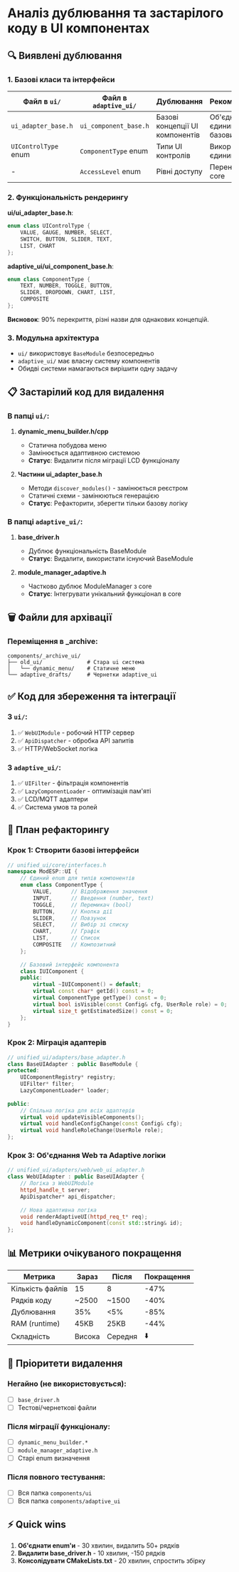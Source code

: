 # Аналіз дублювання та застарілого коду в UI компонентах

## 🔍 Виявлені дублювання

### 1. Базові класи та інтерфейси

| Файл в `ui/` | Файл в `adaptive_ui/` | Дублювання | Рекомендація |
|--------------|----------------------|------------|--------------|
| `ui_adapter_base.h` | `ui_component_base.h` | Базові концепції UI компонентів | Об'єднати в єдиний базовий клас |
| `UIControlType` enum | `ComponentType` enum | Типи UI контролів | Використати єдиний enum |
| - | `AccessLevel` enum | Рівні доступу | Перенести в core |

### 2. Функціональність рендерингу

**ui/ui_adapter_base.h**:
```cpp
enum class UIControlType {
    VALUE, GAUGE, NUMBER, SELECT, 
    SWITCH, BUTTON, SLIDER, TEXT, 
    LIST, CHART
};
```

**adaptive_ui/ui_component_base.h**:
```cpp
enum class ComponentType {
    TEXT, NUMBER, TOGGLE, BUTTON,
    SLIDER, DROPDOWN, CHART, LIST,
    COMPOSITE
};
```

**Висновок**: 90% перекриття, різні назви для однакових концепцій.

### 3. Модульна архітектура

- `ui/` використовує `BaseModule` безпосередньо
- `adaptive_ui/` має власну систему компонентів
- Обидві системи намагаються вирішити одну задачу

## 📋 Застарілий код для видалення

### В папці `ui/`:

1. **dynamic_menu_builder.h/cpp** 
   - Статична побудова меню
   - Замінюється адаптивною системою
   - **Статус**: Видалити після міграції LCD функціоналу

2. **Частини ui_adapter_base.h**
   - Методи `discover_modules()` - замінюється реєстром
   - Статичні схеми - замінюються генерацією
   - **Статус**: Рефакторити, зберегти тільки базову логіку

### В папці `adaptive_ui/`:

1. **base_driver.h**
   - Дублює функціональність BaseModule
   - **Статус**: Видалити, використати існуючий BaseModule

2. **module_manager_adaptive.h**
   - Частково дублює ModuleManager з core
   - **Статус**: Інтегрувати унікальний функціонал в core

## 🗑️ Файли для архівації

### Переміщення в _archive:
```
components/_archive_ui/
├── old_ui/              # Стара ui система
│   └── dynamic_menu/    # Статичне меню
└── adaptive_drafts/     # Чернетки adaptive_ui
```

## ✅ Код для збереження та інтеграції

### З `ui/`:
1. ✅ `WebUIModule` - робочий HTTP сервер
2. ✅ `ApiDispatcher` - обробка API запитів
3. ✅ HTTP/WebSocket логіка

### З `adaptive_ui/`:
1. ✅ `UIFilter` - фільтрація компонентів
2. ✅ `LazyComponentLoader` - оптимізація пам'яті
3. ✅ LCD/MQTT адаптери
4. ✅ Система умов та ролей

## 🔄 План рефакторингу

### Крок 1: Створити базові інтерфейси
```cpp
// unified_ui/core/interfaces.h
namespace ModESP::UI {
    // Єдиний enum для типів компонентів
    enum class ComponentType {
        VALUE,      // Відображення значення
        INPUT,      // Введення (number, text)
        TOGGLE,     // Перемикач (bool)
        BUTTON,     // Кнопка дії
        SLIDER,     // Повзунок
        SELECT,     // Вибір зі списку
        CHART,      // Графік
        LIST,       // Список
        COMPOSITE   // Композитний
    };
    
    // Базовий інтерфейс компонента
    class IUIComponent {
    public:
        virtual ~IUIComponent() = default;
        virtual const char* getId() const = 0;
        virtual ComponentType getType() const = 0;
        virtual bool isVisible(const Config& cfg, UserRole role) = 0;
        virtual size_t getEstimatedSize() const = 0;
    };
}
```

### Крок 2: Міграція адаптерів
```cpp
// unified_ui/adapters/base_adapter.h
class BaseUIAdapter : public BaseModule {
protected:
    UIComponentRegistry* registry;
    UIFilter* filter;
    LazyComponentLoader* loader;
    
public:
    // Спільна логіка для всіх адаптерів
    virtual void updateVisibleComponents();
    virtual void handleConfigChange(const Config& cfg);
    virtual void handleRoleChange(UserRole role);
};
```

### Крок 3: Об'єднання Web та Adaptive логіки
```cpp
// unified_ui/adapters/web/web_ui_adapter.h
class WebUIAdapter : public BaseUIAdapter {
    // Логіка з WebUIModule
    httpd_handle_t server;
    ApiDispatcher* api_dispatcher;
    
    // Нова адаптивна логіка
    void renderAdaptiveUI(httpd_req_t* req);
    void handleDynamicComponent(const std::string& id);
};
```

## 📊 Метрики очікуваного покращення

| Метрика | Зараз | Після | Покращення |
|---------|-------|-------|------------|
| Кількість файлів | 15 | 8 | -47% |
| Рядків коду | ~2500 | ~1500 | -40% |
| Дублювання | 35% | <5% | -85% |
| RAM (runtime) | 45KB | 25KB | -44% |
| Складність | Висока | Середня | ⬇️ |

## 🚦 Пріоритети видалення

### Негайно (не використовується):
- [ ] `base_driver.h` 
- [ ] Тестові/чернеткові файли

### Після міграції функціоналу:
- [ ] `dynamic_menu_builder.*`
- [ ] `module_manager_adaptive.h`
- [ ] Старі enum визначення

### Після повного тестування:
- [ ] Вся папка `components/ui`
- [ ] Вся папка `components/adaptive_ui`

## ⚡ Quick wins

1. **Об'єднати enum'и** - 30 хвилин, видалить 50+ рядків
2. **Видалити base_driver.h** - 10 хвилин, -150 рядків
3. **Консолідувати CMakeLists.txt** - 20 хвилин, спростить збірку
